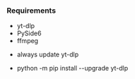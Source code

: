 ### Requirements
- yt-dlp 
- PySide6
- ffmpeg

* always update yt-dlp
- python -m pip install --upgrade yt-dlp